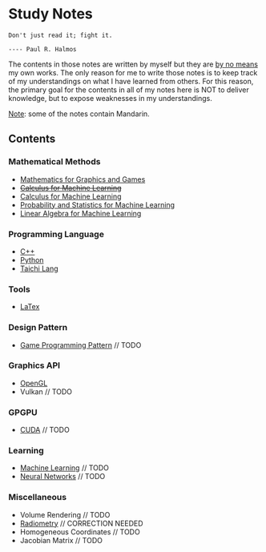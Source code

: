 # Study Notes

```
Don't just read it; fight it.
                                                                                ---- Paul R. Halmos
```

The contents in those notes are written by myself but they are <ins>by no means</ins> my own works. The only reason for me to write those notes is to keep track of my understandings on what I have learned from others. For this reason, the primary goal for the contents in all of my notes here is NOT to deliver knowledge, but to expose weaknesses in my understandings.

<ins>Note</ins>: some of the notes contain Mandarin.

## Contents

### Mathematical Methods

- [Mathematics for Graphics and Games](https://github.com/IQ404/study-notes/blob/math-for-graphics-and-games/README.md)
- ~~[Calculus for Machine Learning](https://github.com/IQ404/study-notes/blob/calculus-for-ml/README.md)~~
- [Calculus for Machine Learning](https://www.overleaf.com/read/gbjqmsgpvtdn#f4e899)
- [Probability and Statistics for Machine Learning](https://github.com/IQ404/study-notes/blob/prob-stat-for-ml/README.md)
- [Linear Algebra for Machine Learning](https://github.com/IQ404/study-notes/blob/la-for-ml/README.md)

### Programming Language

- [C++](https://github.com/IQ404/study-notes/blob/cpp/README.md)
- [Python](https://github.com/IQ404/study-notes/blob/python/README.md)
- [Taichi Lang](https://github.com/IQ404/study-notes/blob/taichi-lang/README.md)

### Tools

- [LaTex](https://github.com/IQ404/study-notes/blob/latex/README.md)

### Design Pattern

- [Game Programming Pattern](https://github.com/IQ404/study-notes/tree/game-programming-pattern) // TODO

### Graphics API

- [OpenGL](https://github.com/IQ404/study-notes/blob/opengl/README.md)
- Vulkan  // TODO

### GPGPU

- [CUDA](https://github.com/IQ404/study-notes/blob/cuda/README.md) // TODO

### Learning

- [Machine Learning](https://github.com/IQ404/study-notes/blob/machine-learning/README.md) // TODO
- [Neural Networks](https://github.com/IQ404/study-notes/blob/neural-networks/README.md) // TODO

### Miscellaneous

- Volume Rendering  // TODO
- [Radiometry](https://github.com/IQ404/study-notes/blob/unclassified/radiometry.md)  // CORRECTION NEEDED
- Homogeneous Coordinates  // TODO
- Jacobian Matrix  // TODO
